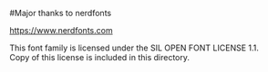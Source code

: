 #Major thanks to nerdfonts

https://www.nerdfonts.com

This font family is licensed under the SIL OPEN FONT LICENSE 1.1. <br>
Copy of this license is included in this directory.
